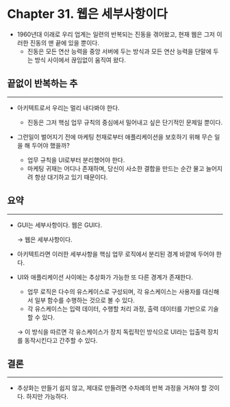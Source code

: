# Chapter 31. 웹은 세부사항이다

- 1960년대 이래로 우리 업계는 일련의 반복되는 진동을 겪어왔고, 현재 웹은 그저 이러한 진동의 맨 끝에 있을 뿐이다.
    - 진동은 모든 연산 능력을 중앙 서버에 두는 방식과 모든 연산 능력을 단말에 두는 방식 사이에서 끊임없이 움직여 왔다.

## 끝없이 반복하는 추

---

- 아키텍트로서 우리는 멀리 내다봐야 한다.
    - 진동은 그저 핵심 업무 규칙의 중심에서 밀어내고 싶은 단기적인 문제일 뿐이다.

- 그런일이 벌어지기 전에 마케팅 천재로부터 애플리케이션을 보호하기 위해 무슨 일을 해 두어야 했을까?
    - 업무 규칙을 UI로부터 분리했어야 한다.
    - 마케팅 귀재는 어디나 존재하며, 당신이 사소한 결합을 만드는 순간 물고 늘어지려 항상 대기하고 있기 때문이다.

## 요약

---

- GUI는 세부사항이다. 웹은 GUI다.
    
    → 웹은 세부사항이다.
    
- 아키텍트라면 이러한 세부사항을 핵심 업무 로직에서 분리된 경계 바깥에 두어야 한다.

- UI와 애플리케이션 사이에는 추상화가 가능한 또 다른 경계가 존재한다.
    - 업무 로직은 다수의 유스케이스로 구성되며, 각 유스케이스는 사용자를 대신해서 일부 함수를 수행하는 것으로 볼 수 있다.
    - 각 유스케이스는 입력 데이터, 수행할 처리 과정, 출력 데이터를 기반으로 기술할 수 있다.
    
    → 이 방식을 따르면 각 유스케이스가 장치 독립적인 방식으로 UI라는 입출력 장치를 동작시킨다고 간주할 수 있다.
    

## 결론

---

- 추상화는 만들기 쉽지 않고, 제대로 만들려면 수차례의 반복 과정을 거쳐야 할 것이다. 하지만 가능하다.
